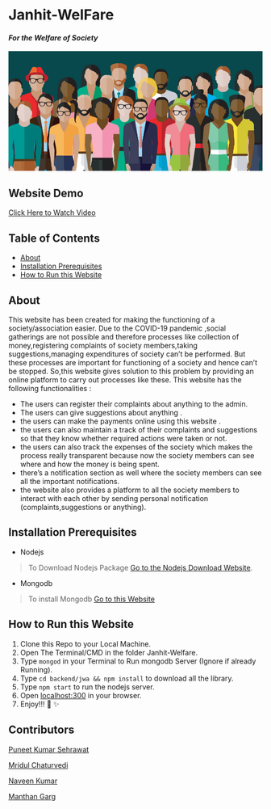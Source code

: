 # Janhit-WelFare
#### *For the Welfare of Society*
![Society Photo](/assets/1.jpg)

## Website Demo
[Click Here to Watch Video](https://drive.google.com/file/d/1wj1Tgwz1l3Ut9xOQCI70xGcFJ4233SS_/view)

## Table of Contents
- [About](#about)
- [Installation Prerequisites](#installation-prerequisites)
- [How to Run this Website](#how-to-run-this-website)


## About
This website has been created for making the functioning of a society/association easier.
Due to the COVID-19  pandemic ,social gatherings are not possible and therefore  processes like collection of money,registering complaints of society members,taking suggestions,managing expenditures of society can’t be performed.
But these processes are important for functioning of a society and hence can’t be stopped.
So,this website gives solution to this problem by providing an online platform to carry out processes like these.
This website has the following functionalities :

- The users  can register their  complaints about anything to the admin.
- The users  can give suggestions about anything .
- the users  can make the payments online using this website .
- the users  can also maintain a track of their complaints and suggestions so that they know whether required actions were taken or not.
- the users  can also track the expenses of the society which makes the process really transparent because now the society members can see where and how the money is being spent.
- there’s a notification section as well where the society members can see all the important notifications.
- the website also provides a platform to all the society members to interact with each other by sending personal notification (complaints,suggestions or anything).

## Installation Prerequisites
- Nodejs

>To Download Nodejs Package [Go to the Nodejs Download Website](https://nodejs.org/en/download/).

- Mongodb

> To install Mongodb [Go to this Website](https://docs.mongodb.com/manual/administration/install-community/)

## How to Run this Website
1. Clone this Repo to your Local Machine.
2. Open The Terminal/CMD in the folder Janhit-Welfare.
3. Type ```mongod``` in your Terminal to Run mongodb Server (Ignore if already Running).
4. Type ```cd backend/jwa && npm install``` to download all the library.
5. Type ```npm start``` to run the nodejs server.
6. Open [localhost:300](localhost:3000/) in your browser.
7. Enjoy!!! :tada: :sparkles:

## Contributors
[Puneet Kumar Sehrawat](https://github.com/seneark)

[Mridul Chaturvedi](https://github.com/MridulC)

[Naveen Kumar](https://github.com/NaveenKumar519)

[Manthan Garg](https://github.com/Manthan-a25)
